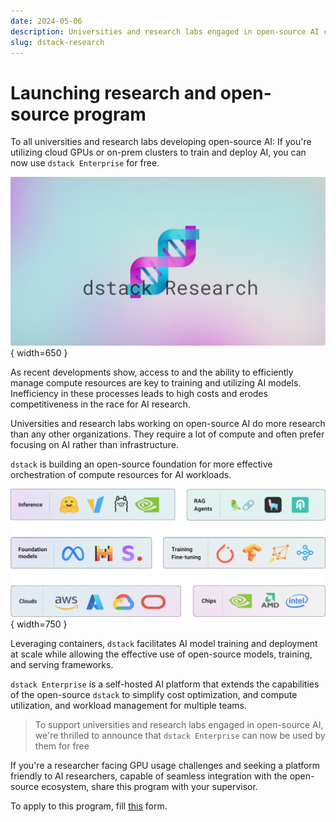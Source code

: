 ```yaml
---
date: 2024-05-06
description: Universities and research labs engaged in open-source AI can now access dstack Enterprise for free. 
slug: dstack-research
---
```


# Launching research and open-source program

To all universities and research labs developing open-source AI: If you're utilizing cloud GPUs or on-prem clusters
to train and deploy AI, you can now use `dstack Enterprise` for free.

![dstack-sky-banner.png](images/dstack-research-banner-2.png){ width=650 }

<!-- more -->

As recent developments show, access to and the ability to efficiently manage compute resources are key to training and
utilizing AI models. Inefficiency in these processes leads to high costs and erodes competitiveness in the race for AI
research.

Universities and research labs working on open-source AI do more research than any other organizations. They require a
lot of compute and often prefer focusing on AI rather than infrastructure.

`dstack` is building an open-source foundation for more effective orchestration of compute resources for AI workloads.

![dstack-diagram-stack-3.png](images/dstack-diagram-stack-3.png){ width=750 }

Leveraging containers, `dstack` facilitates AI model training and deployment at scale while allowing the effective
use of open-source models, training, and serving frameworks.

`dstack Enterprise` is a self-hosted AI platform that extends the capabilities of the open-source `dstack` to simplify
cost optimization, and compute utilization, and workload management for multiple teams.

> To support universities and research labs engaged in open-source AI, we're thrilled to announce that `dstack Enterprise`
> can now be used by them for free

If you're a researcher facing GPU usage challenges and seeking a platform friendly to AI researchers, capable of
seamless integration with the open-source ecosystem, share this program with your supervisor.

To apply to this program, fill [this](https://tally.so/r/nrl2l5) form.
